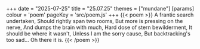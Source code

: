 +++
date = "2025-07-25"
title = "25.07.25"
themes = ["mundane"]
[params]
  colour = 'poem'
  pageKey = 'src/poem.js'
+++
{{< poem >}}
A frantic search undertaken,
Should rightly span two rooms,
But more is pressing on the nerve,
And dumps the brain with much,
Hard dose of stern bewilderment,
It should be where it wasn't,
Unless I am the sorry cause,
But backtracking's too sad...
Oh there it is.
{{< /poem >}}